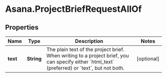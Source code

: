 # Asana.ProjectBriefRequestAllOf

## Properties

Name | Type | Description | Notes
------------ | ------------- | ------------- | -------------
**text** | **String** | The plain text of the project brief. When writing to a project brief, you can specify either &#x60;html_text&#x60; (preferred) or &#x60;text&#x60;, but not both. | [optional] 



